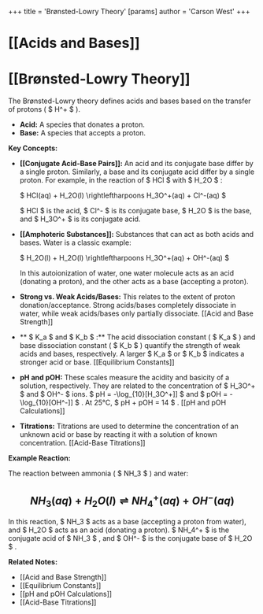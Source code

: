 +++
 title = 'Brønsted-Lowry Theory'
[params]
	author = 'Carson West'
+++
# [[Acids and Bases]]
# [[Brønsted-Lowry Theory]]

The Brønsted-Lowry theory defines acids and bases based on the transfer of protons ( $ H^+ $ ).

* **Acid:** A species that donates a proton.
* **Base:** A species that accepts a proton.

**Key Concepts:**

* **[[Conjugate Acid-Base Pairs]]:**  An acid and its conjugate base differ by a single proton.  Similarly, a base and its conjugate acid differ by a single proton.  For example, in the reaction of  $ HCl $  with  $ H_2O $ :

    $ HCl(aq) + H_2O(l) \rightleftharpoons H_3O^+(aq) + Cl^-(aq) $ 

    $ HCl $  is the acid,  $ Cl^- $  is its conjugate base,  $ H_2O $  is the base, and  $ H_3O^+ $  is its conjugate acid.

* **[[Amphoteric Substances]]:**  Substances that can act as both acids and bases.  Water is a classic example:

    $ H_2O(l) + H_2O(l) \rightleftharpoons H_3O^+(aq) + OH^-(aq) $ 

   In this autoionization of water, one water molecule acts as an acid (donating a proton), and the other acts as a base (accepting a proton).

* **Strong vs. Weak Acids/Bases:** This relates to the extent of proton donation/acceptance. Strong acids/bases completely dissociate in water, while weak acids/bases only partially dissociate.  [[Acid and Base Strength]]

* ** $ K_a $  and  $ K_b $ :** The acid dissociation constant ( $ K_a $ ) and base dissociation constant ( $ K_b $ ) quantify the strength of weak acids and bases, respectively.  A larger  $ K_a $  or  $ K_b $  indicates a stronger acid or base. [[Equilibrium Constants]]

* **pH and pOH:**  These scales measure the acidity and basicity of a solution, respectively. They are related to the concentration of  $ H_3O^+ $  and  $ OH^- $  ions.   $ pH = -\log_{10}[H_3O^+]] $  and  $ pOH = -\log_{10}[OH^-]] $ . At 25°C,  $ pH + pOH = 14 $ . [[pH and pOH Calculations]]

* **Titrations:**  Titrations are used to determine the concentration of an unknown acid or base by reacting it with a solution of known concentration. [[Acid-Base Titrations]]


**Example Reaction:**

The reaction between ammonia ( $ NH_3 $ ) and water:

##  $$ NH_3(aq) + H_2O(l) \rightleftharpoons NH_4^+(aq) + OH^-(aq) $$  
In this reaction,  $ NH_3 $  acts as a base (accepting a proton from water), and  $ H_2O $  acts as an acid (donating a proton).  $ NH_4^+ $  is the conjugate acid of  $ NH_3 $ , and  $ OH^- $  is the conjugate base of  $ H_2O $ .


**Related Notes:**

* [[Acid and Base Strength]]
* [[Equilibrium Constants]]
* [[pH and pOH Calculations]]
* [[Acid-Base Titrations]]

